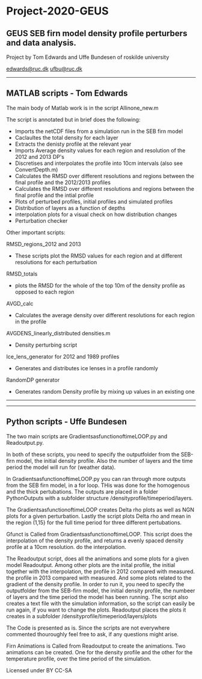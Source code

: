 # Project-2020-GEUS


GEUS SEB firn model density profile perturbers and data analysis. 
-----------------------------------------------------------------------------------------------------------------------------------

Project by Tom Edwards and Uffe Bundesen of roskilde university

edwards@ruc.dk
ufbu@ruc.dk

-----------------------------------------------------------------------------------------------------------------------------------
MATLAB scripts - Tom Edwards
-----------------------------------------------------------------------------------------------------------------------------------
The main body of Matlab work is in the script Allinone_new.m

The script is annotated but in brief does the following:

- Imports the netCDF files from a simulation run in the SEB firn model
- Caclaultes the total density for each layer
- Extracts the denisty profile at the relevant year
- Imports Average density values for each region and resolution of the 2012 and 2013 DP's
- Discretises and interpolates the profile into 10cm intervals (also see ConvertDepth.m)
- Calculates the RMSD over different resolutions and regions between the final profile and the 2012/2013 profiles
- Calculates the RMSD over different resolutions and regions between the final profile and the intial profile
- Plots of perturbed profiles, initial profiles and simulated profiles
- Distribution of layers as a function of depths
- interpolation plots for a visual check on how distribution changes
- Perturbation checker

Other important scripts: 

RMSD_regions_2012 and 2013

- These scripts plot the RMSD values for each region and at different resolutions for each perturbation

RMSD_totals

- plots the RMSD for the whole of the top 10m of the density profile as opposed to each region

AVGD_calc

- Calculates the average density over different resolutions for each region in the profile

AVGDENS_linearly_distributed densities.m

- Density perturbing script

Ice_lens_generator for 2012 and 1989 profiles

- Generates and distributes ice lenses in a profile randomly

RandomDP generator

- Generates random Density profile by mixing up values in an existing one

-----------------------------------------------------------------------------------------------------------------------------------

-----------------------------------------------------------------------------------------------------------------------------------
Python scripts - Uffe Bundesen
-----------------------------------------------------------------------------------------------------------------------------------

The two main scripts are GradientsasfunctionoftimeLOOP.py and Readoutput.py.

In both of these scripts, you need to specify the outputfolder from the SEB-firn model, the initial density profile. Also the number of layers and the time period the model will run for (weather data). 

In GradientsasfunctionoftimeLOOP.py you can ran through more outputs from the SEB firn model, in a for loop. THis was done for the homogenous and the thick pertubations.
The outputs are placed in a folder PythonOutputs with a subfolder structure /densityprofile/timeperiod/layers.


The GradientsasfunctionoftimeLOOP creates Delta rho plots
as well as NGN plots for a given perturbation. Lastly the script plots Delta rho and mean in the region (1,15} for the full time period for three different pertubations.



Gfunct is Called from GradientsasfunctionoftimeLOOP. This script does the interpolation of the density profile, and returns a evenly spaced density profile at a 10cm resolution.
do the interpolation.


The Readoutput script, does all the animations
and some plots for a given model
Readoutput. Among other plots are the 
inital profile, 
the initial together with the interpolation, 
the profile in 2012 compared with measured.
the profile in 2013 compared with measured.
And some plots related to the gradient of the density profile.
In order to run it, you need to specify the outputfolder
from the SEB-firn model, the initial density profile, the numbeer of layers
and the time period the model has been running. The script also creates a text file with the simulation information, so the script can easily be run again, if you want to change the plots. Readoutput places the plots it creates in a subfolder /densityprofile/timeperiod/layers/plots


The Code is presented as is. Since the scripts are not everywhere commented thouroughly feel free to ask, if any questions might arise.


Firn Animations is Called from Readoutput to create the animations. Two animations can be created. One for the density profile and the other for the temperature profile, over the time period of the simulation.




Licensed under BY CC-SA
